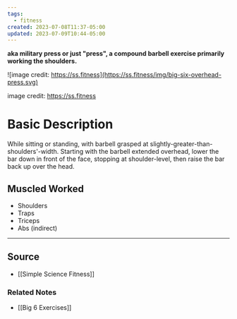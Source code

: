 ```yaml
---
tags:
  - fitness
created: 2023-07-08T11:37-05:00
updated: 2023-07-09T10:44-05:00
---
```

**aka military press or just "press", a compound barbell exercise primarily working the shoulders.**

![image credit: https://ss.fitness](https://ss.fitness/img/big-six-overhead-press.svg)

image credit: https://ss.fitness

# Basic Description

While sitting or standing, with barbell grasped at slightly-greater-than-shoulders'-width. Starting with the barbell extended overhead, lower the bar down in front of the face, stopping at shoulder-level, then raise the bar back up over the head.

## Muscled Worked

- Shoulders
- Traps
- Triceps
- Abs (indirect)

---

## Source
- [[Simple Science Fitness]]

### Related Notes
- [[Big 6 Exercises]]